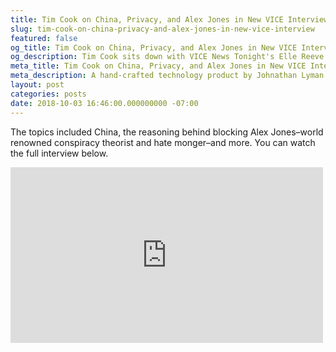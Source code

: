 ```yaml
---
title: Tim Cook on China, Privacy, and Alex Jones in New VICE Interview
slug: tim-cook-on-china-privacy-and-alex-jones-in-new-vice-interview
featured: false
og_title: Tim Cook on China, Privacy, and Alex Jones in New VICE Interview – Johnathan.org
og_description: Tim Cook sits down with VICE News Tonight's Elle Reeve.
meta_title: Tim Cook on China, Privacy, and Alex Jones in New VICE Interview – Johnathan.org
meta_description: A hand-crafted technology product by Johnathan Lyman
layout: post
categories: posts
date: 2018-10-03 16:46:00.000000000 -07:00
---
```


The topics included China, the reasoning behind blocking Alex Jones–world renowned conspiracy theorist and hate monger–and more. You can watch the full interview below.

<iframe loading="lazy" width="500" height="281" src="https://www.youtube.com/embed/VD1cP8SK3Q0?feature=oembed" frameborder="0" allow="autoplay; encrypted-media" allowfullscreen=""></iframe>
